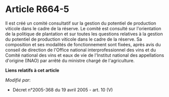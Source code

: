 # Article R664-5

Il est créé un comité consultatif sur la gestion du potentiel de production viticole dans le cadre de la réserve. Le comité
est consulté sur l'orientation de la politique de plantation et sur toutes les questions relatives à la gestion du potentiel
de production viticole dans le cadre de la réserve. Sa composition et ses modalités de fonctionnement sont fixées, après avis
du conseil de direction de l'Office national interprofessionnel des vins et du Comité national des vins et eaux de vie de
l'Institut national des appellations d'origine (INAO) par arrêté du ministre chargé de l'agriculture.

**Liens relatifs à cet article**

_Modifié par_:

  - Décret n°2005-368 du 19 avril 2005 - art. 10 (V)
